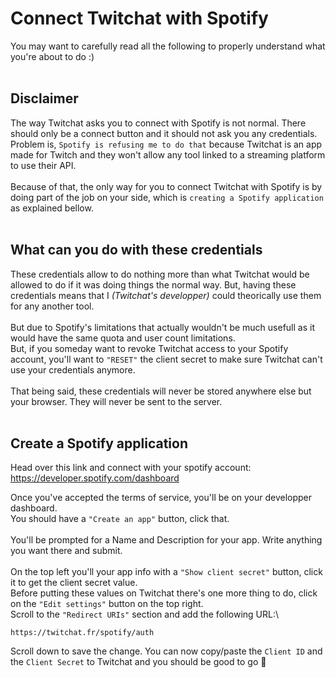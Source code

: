 # Connect Twitchat with Spotify
You may want to carefully read all the following to properly understand what you're about to do :)
<br><br>
## Disclaimer
The way Twitchat asks you to connect with Spotify is not normal. There should only be a connect button and it should not ask you any credentials.\
Problem is, `Spotify is refusing me to do that` because Twitchat is an app made for Twitch and they won't allow any tool linked to a streaming platform to use their API.\
\
Because of that, the only way for you to connect Twitchat with Spotify is by doing part of the job on your side, which is `creating a Spotify application` as explained bellow.
<br><br>

## What can you do with these credentials
These credentials allow to do nothing more than what Twitchat would be allowed to do if it was doing things the normal way.
But, having these credentials means that I *(Twitchat's developper)* could theorically use them for any another tool.\
\
But due to Spotify's limitations that actually wouldn't be much usefull as it would have the same quota and user count limitations.\
But, if you someday want to revoke Twitchat access to your Spotify account, you'll want to `"RESET"` the client secret to make sure Twitchat can't use your credentials anymore.
\
\
That being said, these credentials will never be stored anywhere else but your browser. They will never be sent to the server.
<br><br>

## Create a Spotify application
Head over this link and connect with your spotify account:\
https://developer.spotify.com/dashboard

Once you've accepted the terms of service, you'll be on your developper dashboard.\
You should have a `"Create an app"` button, click that.\
\
You'll be prompted for a Name and Description for your app. Write anything you want there and submit.\
\
On the top left you'll your app info with a `"Show client secret"` button, click it to get the client secret value.
\
Before putting these values on Twitchat there's one more thing to do, click on the `"Edit settings"` button on the top right.\
Scroll to the `"Redirect URIs"` section and add the following URL:\
```
https://twitchat.fr/spotify/auth
```
Scroll down to save the change.
You can now copy/paste the `Client ID` and the `Client Secret` to Twitchat and you should be good to go 🥳